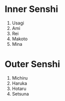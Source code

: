 # **Inner Senshi**

1. Usagi
2. Ami
3. Rei
4. Makoto
5. Mina 

# **Outer Senshi**

1. Michiru
2. Haruka
3. Hotaru
4. Setsuna 